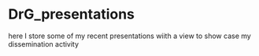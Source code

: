 # DrG_presentations
here I store some of my recent presentations wiith a view to show case my dissemination activity
